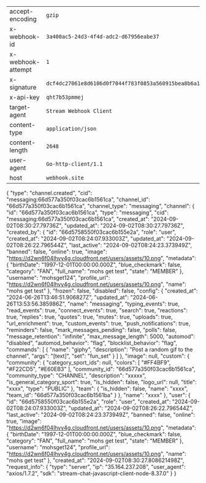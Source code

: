 |                   |                                                                    |
| ----------------- | ------------------------------------------------------------------ |
| accept-encoding   | `gzip`                                                             |
| x-webhook-id      | `3a400ac5-24d3-4f4d-adc2-d67956eabe37`                             |
| x-webhook-attempt | `1`                                                                |
| x-signature       | `dcf4dc27061e8d6106d0f7044f783f0853a560915bea8b6a10cdcb6442a4f2a6` |
| x-api-key         | `qht7b53pmmej`                                                     |
| target-agent      | `Stream Webhook Client`                                            |
| content-type      | `application/json`                                                 |
| content-length    | `2648`                                                             |
| user-agent        | `Go-http-client/1.1`                                               |
| host              | `webhook.site`                                                     |
{
  "type": "channel.created",
  "cid": "messaging:66d577a350f03cac6b1561ca",
  "channel_id": "66d577a350f03cac6b1561ca",
  "channel_type": "messaging",
  "channel": {
    "id": "66d577a350f03cac6b1561ca",
    "type": "messaging",
    "cid": "messaging:66d577a350f03cac6b1561ca",
    "created_at": "2024-09-02T08:30:27.79736Z",
    "updated_at": "2024-09-02T08:30:27.79736Z",
    "created_by": {
      "id": "66d5758550f03cac6b155e2a",
      "role": "user",
      "created_at": "2024-09-02T08:24:07.933003Z",
      "updated_at": "2024-09-02T08:26:22.796544Z",
      "last_active": "2024-09-02T08:24:23.373949Z",
      "banned": false,
      "online": true,
      "image": "https://d2wn6f04lhvy4g.cloudfront.net/users/assets/10.png",
      "metadata": {
        "birthDate": "1997-12-01T00:00:00.000Z",
        "blue_checkmark": false,
        "category": "FAN",
        "full_name": "mohs get test",
        "state": "MEMBER"
      },
      "username": "mohsget124",
      "profile_url": "https://d2wn6f04lhvy4g.cloudfront.net/users/assets/10.png",
      "name": "mohs get test"
    },
    "frozen": false,
    "disabled": false,
    "config": {
      "created_at": "2024-06-26T13:46:51.906827Z",
      "updated_at": "2024-06-26T13:53:56.385986Z",
      "name": "messaging",
      "typing_events": true,
      "read_events": true,
      "connect_events": true,
      "search": true,
      "reactions": true,
      "replies": true,
      "quotes": true,
      "mutes": true,
      "uploads": true,
      "url_enrichment": true,
      "custom_events": true,
      "push_notifications": true,
      "reminders": false,
      "mark_messages_pending": false,
      "polls": false,
      "message_retention": "infinite",
      "max_message_length": 5000,
      "automod": "disabled",
      "automod_behavior": "flag",
      "blocklist_behavior": "flag",
      "commands": [
        {
          "name": "giphy",
          "description": "Post a random gif to the channel",
          "args": "[text]",
          "set": "fun_set"
        }
      ]
    },
    "image": null,
    "custom": {
      "community": {
        "category_sport_ids": null,
        "colors": [
          "#FF4BF9",
          "#F22CD5",
          "#E60EB3"
        ],
        "community_id": "66d577a350f03cac6b1561ca",
        "community_type": "CHANNEL",
        "description": "xxxxx",
        "is_general_category_sport": true,
        "is_hidden": false,
        "logo_url": null,
        "title": "xxxx",
        "type": "PUBLIC"
      },
      "team": {
        "is_hidden": false,
        "name": "xxxx",
        "team_id": "66d577a350f03cac6b1561ba"
      }
    },
    "name": "xxxx"
  },
  "user": {
    "id": "66d5758550f03cac6b155e2a",
    "role": "user",
    "created_at": "2024-09-02T08:24:07.933003Z",
    "updated_at": "2024-09-02T08:26:22.796544Z",
    "last_active": "2024-09-02T08:24:23.373949Z",
    "banned": false,
    "online": true,
    "image": "https://d2wn6f04lhvy4g.cloudfront.net/users/assets/10.png",
    "metadata": {
      "birthDate": "1997-12-01T00:00:00.000Z",
      "blue_checkmark": false,
      "category": "FAN",
      "full_name": "mohs get test",
      "state": "MEMBER"
    },
    "username": "mohsget124",
    "profile_url": "https://d2wn6f04lhvy4g.cloudfront.net/users/assets/10.png",
    "name": "mohs get test"
  },
  "created_at": "2024-09-02T08:30:27.808621498Z",
  "request_info": {
    "type": "server",
    "ip": "35.164.237.208",
    "user_agent": "axios/1.7.2",
    "sdk": "stream-chat-javascript-client-node-8.37.0"
  }
}